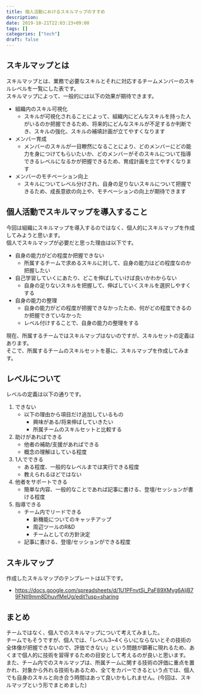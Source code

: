 ```yaml
---
title: 個人活動におけるスキルマップのすすめ
description:
date: 2019-10-21T22:03:23+09:00
tags: []
categories: ["tech"]
draft: false
---
```


## スキルマップとは

スキルマップとは、業務で必要なスキルとそれに対応するチームメンバーのスキルレベルを一覧にした表です。<br>
スキルマップによって、一般的には以下の効果が期待できます。

* 組織内のスキル可視化
	* スキルが可視化されることによって、組織内にどんなスキルを持った人がいるのか把握できるため、将来的にどんなスキルが不足するか判断でき、スキルの強化、スキルの補填計画が立てやすくなります
* メンバー育成
	* メンバーのスキルが一目瞭然になることにより、どのメンバーにどの能力を身につけてもらいたいか、どのメンバーがそのスキルについて指導できるレベルになるかが把握できるため、育成計画を立てやすくなります
* メンバーのモチベーション向上
	* スキルについてレベル分けされ、自身の足りないスキルについて把握できるため、成長意欲の向上や、モチベーションの向上が期待できます

## 個人活動でスキルマップを導入すること

今回は組織にスキルマップを導入するのではなく、個人的にスキルマップを作成してみようと思います。<br>
個人でスキルマップが必要だと思った理由は以下です。

* 自身の能力がどの程度か把握できない
	* 所属するチームで求めるスキルに対して、自身の能力はどの程度なのか把握したい
* 自己学習していくにあたり、どこを伸ばしていけば良いかわからない
	* 自身の足りないスキルを把握して、伸ばしていくスキルを選択しやすくする
* 自身の能力の整理
	* 自身の能力がどの程度が把握できなかったため、何がどの程度できるのか把握できていなかった
	* レベル付けすることで、自身の能力の整理をする

現在、所属するチームではスキルマップはないのですが、スキルセットの定義はあります。<br>
そこで、所属するチームのスキルセットを基に、スキルマップを作成してみます。

## レベルについて

レベルの定義は以下の通りです。

1. できない
	* 以下の理由から項目だけ追加しているもの
		* 興味がある/将来伸ばしていきたい
		* 所属チームのスキルセットと比較する
1. 助けがあればできる
	* 他者の補助/支援があればできる
	* 概念の理解はしている程度
1. 1人でできる
	* ある程度、一般的なレベルまでは実行できる程度
	* 教えられるほどではない
1. 他者をサポートできる
	* 簡単な内容、一般的なことであれば記事に書ける、登壇/セッションが書ける程度
1. 指導できる
	* チーム内でリードできる
		* 新機能についてのキャッチアップ
		* 周辺ツールのR&D
		* チームとしての方針決定
	* 記事に書ける、登壇/セッションができる程度

## スキルマップ

作成したスキルマップのテンプレートは以下です。

* <https://docs.google.com/spreadsheets/d/1U1PFnvtSj_PaF89XMyg6AljB79FNtl9mm8DhuvfMeUg/edit?usp=sharing>

## まとめ

チームではなく、個人でのスキルマップについて考えてみました。<br>
チームでもそうですが、個人では、「レベル3~4くらいにならないとその技術の全体像が把握できないので、評価できない」という問題が顕著に現れるため、あくまで個人的に技術を習得するための目安として考えるのが良いと思います。
また、チーム内でのスキルマップは、所属チームに関する技術の評価に重点を置かれ、対象から外れる技術もあるため、全てをカバーできるという点では、個人でも自身のスキルと向き合う時間はあって良いかもしれません。(今回は、スキルマップという形でまとめました)
